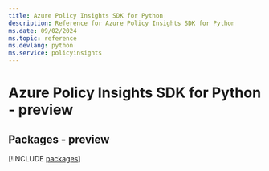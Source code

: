 ```yaml
---
title: Azure Policy Insights SDK for Python
description: Reference for Azure Policy Insights SDK for Python
ms.date: 09/02/2024
ms.topic: reference
ms.devlang: python
ms.service: policyinsights
---
```

# Azure Policy Insights SDK for Python - preview
## Packages - preview
[!INCLUDE [packages](policy-insights-index.md)]